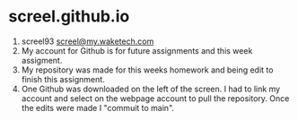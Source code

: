 # screel.github.io
1. screel93 screel@my.waketech.com
2. My account for Github is for future assignments and this week assigment.
3. My repository was made for this weeks homework and being edit to finish this assignment.
4. One Github was downloaded on the left of the screen. I had to link my account and select on the webpage account to pull the repository. Once the edits were made I "commuit to main".